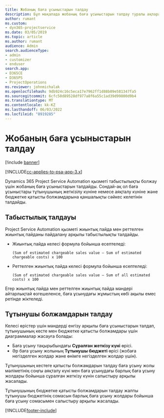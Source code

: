 ```yaml
---
title: Жобаның баға ұсыныстарын талдау
description: Бұл мақалада жобаның баға ұсыныстарын талдау туралы ақпарат берілген.
author: rumant
ms.custom:
- dyn365-projectservice
ms.date: 03/05/2019
ms.topic: article
ms.author: rumant
audience: Admin
search.audienceType:
- admin
- customizer
- enduser
search.app:
- D365CE
- D365PS
- ProjectOperations
ms.reviewer: johnmichalak
ms.openlocfilehash: 9db924c16c5eca17e7962ff1d88b09e581347fa5
ms.sourcegitcommit: 6cfc50d89528df977a8f6a55c1ad39d99800d9b4
ms.translationtype: MT
ms.contentlocale: kk-KZ
ms.lasthandoff: 06/03/2022
ms.locfileid: "8919285"
---
```

# <a name="analysis-of-project-quotes"></a>Жобаның баға ұсыныстарын талдау

[!include [banner](../includes/psa-now-project-operations.md)]

[!INCLUDE[cc-applies-to-psa-app-3.x](../includes/cc-applies-to-psa-app-3x.md)]

Dynamics 365 Project Service Automation қызметі табыстылықты болжау үшін жобаның баға ұсыныстарын талдайды. Сондай-ақ ол баға ұсыныстары тұтынушының жеткізілу күніне немесе аяқталу күніне және бюджетке қатысты болжамдарына қаншалықты сәйкес келетінін талдайды.

## <a name="profitability-analysis"></a>Табыстылық талдауы

Project Service Automation қызметі жиынтық пайда мен реттелген жиынтық пайданы пайдалану арқылы табыстылықты талдайды.

- Жиынтық пайда келесі формула бойынша есептеледі:

  `
    (Sum of estimated chargeable sales value – Sum of estimated chargeable costs) x 100
  `
- Реттелген жиынтық пайда келесі формула бойынша есептеледі:

  `
    (Sum of estimated chargeable sales value – Sum of all estimated costs) x 100
  `

Егер жиынтық пайда мен реттелген жиынтық пайда мәндері айтарлықтай өзгешеленсе, баға ұсынудағы жұмыстың көбі ақылы емес ретінде жіктеледі.

## <a name="analysis-of-customer-expectations"></a>Тұтынушы болжамдарын талдау

Келесі өрістер үшін мәндерді енгізу арқылы баға ұсыныстарын талдап, тұтынушының кесте мен бюджетке қатысты болжамдары үшін диаграммалар жасауға болады:

- Баға ұсыну тақырыбындағы **Сұралған жеткізу күні** өрісі.
- Әр баға ұсыну жолының **Тұтынушы бюджеті** өрісі (жобаға негізделген жолдар және өнімге негізделген жолдар үшін).

Тұтынушының кестеге қатысты болжамдарын талдау баға ұсыну жолы мәліметінің соңғы аяқталу күні мен баға ұсынудағы барлық баға ұсыну жолдары бойынша сұралған жеткізу күнін салыстыру арқылы жасалады.

Тұтынушының бюджетке қатысты болжамдарын талдау жалпы тұтынушы бюджетінің сомасын барлық баға ұсыну жолдары бойынша баға ұсыну сомасымен салыстыру арқылы жасалады.


[!INCLUDE[footer-include](../includes/footer-banner.md)]
